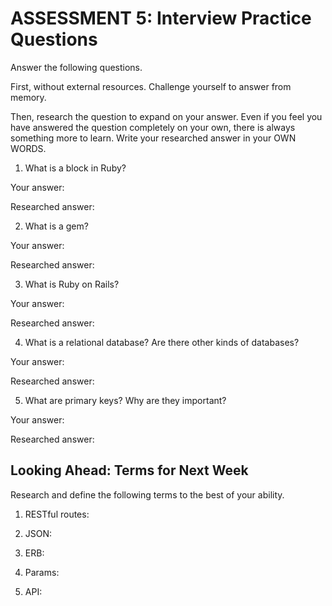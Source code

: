 # ASSESSMENT 5: Interview Practice Questions
Answer the following questions.

First, without external resources. Challenge yourself to answer from memory.

Then, research the question to expand on your answer. Even if you feel you have answered the question completely on your own, there is always something more to learn. Write your researched answer in your OWN WORDS.

1. What is a block in Ruby?

  Your answer:

  Researched answer:



2. What is a gem?

  Your answer:

  Researched answer:



3. What is Ruby on Rails?

  Your answer:

  Researched answer:



4. What is a relational database? Are there other kinds of databases?

  Your answer:

  Researched answer:



5. What are primary keys? Why are they important?

  Your answer:

  Researched answer:



## Looking Ahead: Terms for Next Week
Research and define the following terms to the best of your ability.

1. RESTful routes:

2. JSON:

3. ERB:

4. Params:

5. API:
